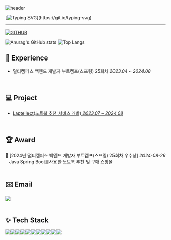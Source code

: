 ![header](https://capsule-render.vercel.app/api?type=waving&color=6994CDEE&text=&animation=twinkling&height=80)

[![Typing SVG](https://readme-typing-svg.demolab.com?font=Alkatra&weight=500&size=45&duration=4000&pause=3&color=6994CDEE&center=false&vCenter=false&multiline=true&repeat=true&width=1000&height=100&lines=Welcome+to+Kang-seok+GitHub!)](https://git.io/typing-svg)
 
<div align="left">
 
 ---
     
[![GITHUB](https://hits.seeyoufarm.com/api/count/incr/badge.svg?url=https%3A%2F%2Fgithub.com%2Fcpfur18&count_bg=%2338A7DE&title_bg=%232F2E2E&icon=github.svg&icon_color=%23FFFFFF&title=GITHUB&edge_flat=false)](https://github.com/cpfur18)

![Anurag's GitHub stats](https://github-readme-stats.vercel.app/api?username=cpfur18&show_icons=true&theme=dark) ![Top Langs](https://github-readme-stats.vercel.app/api/top-langs/?username=cpfur18&layout=compact)

## 📄 Experience
- 멀티캠퍼스 백엔드 개발자 부트캠프(스프링) 25회차 _2023.04 ~ 2024.08_
<br>

## 💻 Project
- <a href="https://github.com/MultiItFinalProject4Team/Laptellect">Laptellect(노트북 추천 서비스 개발) _2023.07 ~ 2024.08_</a>
<br>

## 🏆 Award
🥈 [2024년 멀티캠퍼스 백엔드 개발자 부트캠프(스프링) 25회차 우수상] _2024-08-26_
<br> &nbsp; &nbsp;Java Spring Boot를사용한 노트북 추천 및 구매 쇼핑몰
<br><br>


## ✉️ Email
<div style="display:flex; flex-direction:row;">
    <a href="mailto:cpfur18@gmail.com">
        <img src="https://img.shields.io/badge/Gmail-EA4335?style=for-the-badge&logo=Gmail&logoColor=white"> 
    </a>
</div>
<br>

## ✨ Tech Stack
<div style="display:flex; flex-direction:row;">
    <img src="https://img.shields.io/badge/java-007396?style=for-the-badge&logo=java&logoColor=white"> 
    <img src="https://img.shields.io/badge/Spring Boot-6DB33F?style=for-the-badge&logo=spring boot&logoColor=white"> 
    <!--<img src="https://img.shields.io/badge/Gradle-02303A?style=for-the-badge&logo=gradle&logoColor=white"> -->
    <img src="https://img.shields.io/badge/mysql-4479A1?style=for-the-badge&logo=mysql&logoColor=white"> 
    <br>
    <img src="https://img.shields.io/badge/apache tomcat-F8DC75?style=for-the-badge&logo=apachetomcat&logoColor=black">
    <img src="https://img.shields.io/badge/Amazon AWS-232F3E?style=for-the-badge&logo=amazon aws&logoColor=white"> 
    <img src="https://img.shields.io/badge/Amazon EC2-FF9900?style=for-the-badge&logo=amazon ec2&logoColor=white"> 
    <img src="https://img.shields.io/badge/Amazon RDS-527FFF?style=for-the-badge&logo=amazon rds&logoColor=white">
    <br>
    <img src="https://img.shields.io/badge/html5-E34F26?style=flat-square&logo=html5&logoColor=white"> 
    <img src="https://img.shields.io/badge/css-1572B6?style=flat-square&logo=css3&logoColor=white"> 
    <img src="https://img.shields.io/badge/javascript-F7DF1E?style=flat-square&logo=javascript&logoColor=black"> 
    <img src="https://img.shields.io/badge/bootstrap-7952B3?style=flat-square&logo=bootstrap&logoColor=white">
    <br>
</div><br>
<br>
</div>
